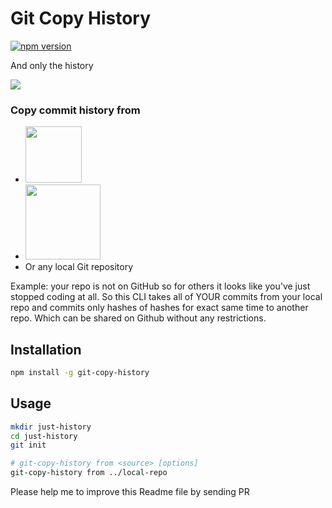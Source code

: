 # Git Copy History
[![npm version](https://badge.fury.io/js/git-copy-history.svg)](https://www.npmjs.com/package/git-copy-history)

And only the history

![](https://user-images.githubusercontent.com/584632/61998650-da56b800-b0bb-11e9-8b23-3bb9f4959e96.gif)

### Copy commit history from
- <img width="90" src="https://user-images.githubusercontent.com/584632/61998916-8948c300-b0bf-11e9-9888-c56d5d248a62.png"/>
- <img width="120" src="https://user-images.githubusercontent.com/584632/61998918-8b128680-b0bf-11e9-8839-cd8611c62ed9.png"/>
- Or any local Git repository

Example: your repo is not on GitHub so for others it looks like you've just stopped coding at all.
So this CLI takes all of YOUR commits from your local repo and commits only hashes of hashes for exact same time to another repo.
Which can be shared on Github without any restrictions.

## Installation

```bash
npm install -g git-copy-history
```

## Usage

```bash
mkdir just-history
cd just-history
git init

# git-copy-history from <source> [options]
git-copy-history from ../local-repo
```

Please help me to improve this Readme file by sending PR
